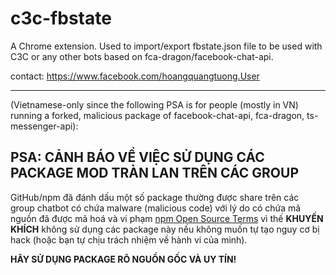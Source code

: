 # c3c-fbstate
A Chrome extension. Used to import/export fbstate.json file to be used with C3C or any other bots based on fca-dragon/facebook-chat-api.

contact: https://www.facebook.com/hoangquangtuong.User

-----

(Vietnamese-only since the following PSA is for people (mostly in VN) running a forked, malicious package of facebook-chat-api, fca-dragon, ts-messenger-api):

## PSA: CẢNH BÁO VỀ VIỆC SỬ DỤNG CÁC PACKAGE MOD TRÀN LAN TRÊN CÁC GROUP

GitHub/npm đã đánh dấu một số package thường được share trên các group chatbot có chứa malware (malicious code) với lý do có chứa mã nguồn đã được mã hoá và vi phạm [npm Open Source Terms](https://docs.npmjs.com/policies/open-source-terms) vì thế **KHUYẾN KHÍCH** không sử dụng các package này nếu không muốn tự tạo nguy cơ bị hack (hoặc bạn tự chịu trách nhiệm về hành vi của mình).

**HÃY SỬ DỤNG PACKAGE RÕ NGUỒN GỐC VÀ UY TÍN!**

